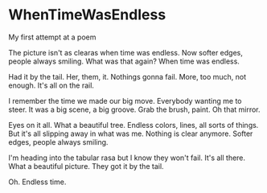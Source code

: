 # WhenTimeWasEndless
My first attempt at a poem

The picture isn't as clearas when time was endless. 
Now softer edges, people always smiling. 
What was that again? 
When time was endless.

Had it by the tail.
Her, them, it.
Nothings gonna fail. 
More, too much, not enough. 
It's all on the rail.

I remember the time we made our big move. 
Everybody wanting me to steer.
It was a big scene, a big groove. 
Grab the brush, paint. Oh that mirror.

Eyes on it all. What a beautiful tree. 
Endless colors, lines, all sorts of things. 
But it's all slipping away in what was me.
Nothing is clear anymore. Softer edges, people always smiling.

I'm heading into the tabular rasa but
I know they won't fail. 
It's all there. What a beautiful picture. 
They got it by the tail.

Oh. Endless time.


